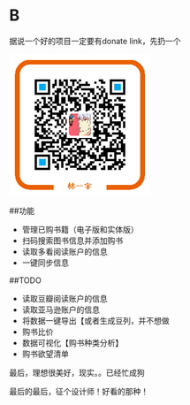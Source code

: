 # B
据说一个好的项目一定要有donate link，先扔一个

![donate](./doc/alipay.png)

##功能
+ 管理已购书籍（电子版和实体版）
+ 扫码搜索图书信息并添加购书
+ 读取多看阅读账户的信息
+ 一键同步信息

##TODO
- 读取豆瓣阅读账户的信息
- 读取亚马逊账户的信息
- 将数据一键导出【或者生成豆列，并不想做
- 购书比价
- 数据可视化【购书种类分析】
- 购书欲望清单

最后，理想很美好，现实。。已经忙成狗

最后的最后，征个设计师！好看的那种！
